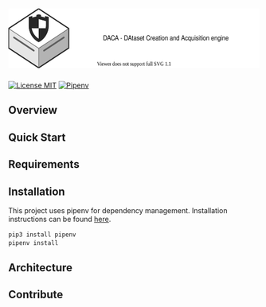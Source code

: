 # <a href="https://github.com/Korving-F/DACA"><img alt="DACA" src="/images/logo.svg" height="120"></a>
[![License MIT](https://img.shields.io/badge/license-MIT-blue)](https://en.wikipedia.org/wiki/MIT_License)
[![Pipenv](https://img.shields.io/github/pipenv/locked/python-version/Korving-F/DACA)](https://github.com/pypa/pipenv)

## Overview


## Quick Start

## Requirements

## Installation
This project uses pipenv for dependency management.
Installation instructions can be found [here](https://github.com/pypa/pipenv#installation).
```bash
pip3 install pipenv
pipenv install
```

## Architecture

## Contribute

